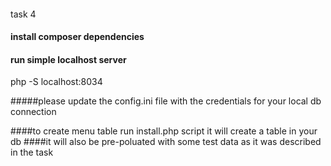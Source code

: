 ####
task 4 

#### install composer dependencies
#### run simple localhost server
php -S localhost:8034

#####please update the config.ini file with the credentials for your local db connection

####to create menu table run install.php script it will create a table in your db
####it will also be pre-poluated with some test data as it was described in the task

